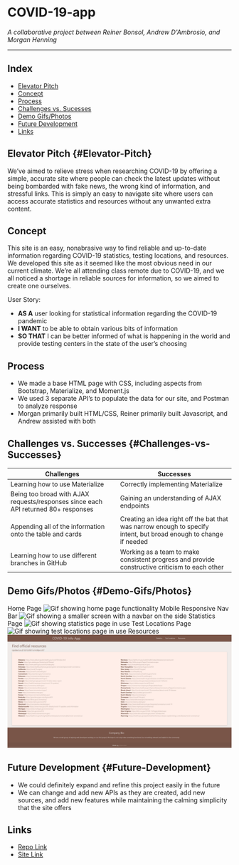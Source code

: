 # COVID-19-app
*A collaborative project between Reiner Bonsol, Andrew D'Ambrosio, and Morgan Henning*

---

## Index
- [Elevator Pitch](#Elevator-Pitch)
- [Concept](#Concept)
- [Process](#Process)
- [Challenges vs. Sucesses](Challenges-vs-Successes)
- [Demo Gifs/Photos](#Demo-Gifs/Photos)
- [Future Development](#Future-Development)
- [Links](#Links)
## Elevator Pitch {#Elevator-Pitch}
We’ve aimed to relieve stress when researching COVID-19 by offering a simple, accurate site where people can check the latest updates without being bombarded with fake news, the wrong kind of information, and stressful links. This is simply an easy to navigate site where users can access accurate statistics and resources without any unwanted extra content.

## Concept
This site is an easy, nonabrasive way to find reliable and up-to-date information regarding COVID-19 statistics, testing locations, and resources. We developed this site as it seemed like the most obvious need in our current climate. We’re all attending class remote due to COVID-19, and we all noticed a shortage in reliable sources for information, so we aimed to create one ourselves.

User Story:
- **AS A** user looking for statistical information regarding the COVID-19 pandemic
- **I WANT** to be able to obtain various bits of information
- **SO THAT** I can be better informed of what is happening in the world and provide testing centers in the state of the user’s choosing

## Process
- We made a base HTML page with CSS, including aspects from Bootstrap, Materialize, and Moment.js
- We used 3 separate API’s to populate the data for our site, and Postman to analyze response
- Morgan primarily built HTML/CSS, Reiner primarily built Javascript, and Andrew assisted with both

## Challenges vs. Successes {#Challenges-vs-Successes}
| Challenges | Successes |
| ----------- | ----------- |
| Learning how to use Materialize | Correctly implementing Materialize |
| Being too broad with AJAX requests/responses since each API returned 80+ responses | Gaining an understanding of AJAX endpoints |
| Appending all of the information onto the table and cards | Creating an idea right off the bat that was narrow enough to specify intent, but broad enough to change if needed |
| Learning how to use different branches in GitHub | Working as a team to make consistent progress and provide constructive criticism to each other |

## Demo Gifs/Photos {#Demo-Gifs/Photos}
Home Page
![Gif showing home page functionality](./images/HomeGif.gif)
Mobile Responsive Nav Bar
![Gif showing a smaller screen with a navbar on the side](./images/MobileResponsiveNavGif.gif)
Statistics Page
![Gif showing statistics page in use](./images/StatsGif.gif)
Test Locations Page
![Gif showing test locations page in use](./images/TestLocationsGif.gif)
Resources
![Screenshot of resources page, with links for each state](./images/resources.PNG)
## Future Development {#Future-Development}
- We could definitely expand and refine this project easily in the future
- We can change and add new APIs as they are created, add new sources, and add new features while maintaining the calming simplicity that the site offers


## Links
- [Repo Link](https://github.com/zimcrom/COVID-19-app)
- [Site Link](https://zimcrom.github.io/COVID-19-app/)






